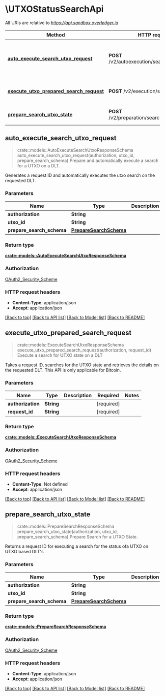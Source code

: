 # \UTXOStatusSearchApi

All URIs are relative to *https://api.sandbox.overledger.io*

Method | HTTP request | Description
------------- | ------------- | -------------
[**auto_execute_search_utxo_request**](UTXOStatusSearchApi.md#auto_execute_search_utxo_request) | **POST** /v2/autoexecution/search/utxo/{utxoId} | Prepare and automatically execute a search for a UTXO on a DLT.
[**execute_utxo_prepared_search_request**](UTXOStatusSearchApi.md#execute_utxo_prepared_search_request) | **POST** /v2/execution/search/utxo | Execute a search for UTXO state on a DLT
[**prepare_search_utxo_state**](UTXOStatusSearchApi.md#prepare_search_utxo_state) | **POST** /v2/preparation/search/utxo/{utxoId} | Prepare Search for a UTXO State.



## auto_execute_search_utxo_request

> crate::models::AutoExecuteSearchUtxoResponseSchema auto_execute_search_utxo_request(authorization, utxo_id, prepare_search_schema)
Prepare and automatically execute a search for a UTXO on a DLT.

Generates a request ID and automatically executes the utxo search on the requested DLT.

### Parameters


Name | Type | Description  | Required | Notes
------------- | ------------- | ------------- | ------------- | -------------
**authorization** | **String** |  | [required] |
**utxo_id** | **String** |  | [required] |
**prepare_search_schema** | [**PrepareSearchSchema**](PrepareSearchSchema.md) |  | [required] |

### Return type

[**crate::models::AutoExecuteSearchUtxoResponseSchema**](AutoExecuteSearchUTXOResponseSchema.md)

### Authorization

[OAuth2_Security_Scheme](../README.md#OAuth2_Security_Scheme)

### HTTP request headers

- **Content-Type**: application/json
- **Accept**: application/json

[[Back to top]](#) [[Back to API list]](../README.md#documentation-for-api-endpoints) [[Back to Model list]](../README.md#documentation-for-models) [[Back to README]](../README.md)


## execute_utxo_prepared_search_request

> crate::models::ExecuteSearchUtxoResponseSchema execute_utxo_prepared_search_request(authorization, request_id)
Execute a search for UTXO state on a DLT

Takes a request ID, searches for the UTXO state and retrieves the details on the requested DLT. This API is only applicable for Bitcoin.

### Parameters


Name | Type | Description  | Required | Notes
------------- | ------------- | ------------- | ------------- | -------------
**authorization** | **String** |  | [required] |
**request_id** | **String** |  | [required] |

### Return type

[**crate::models::ExecuteSearchUtxoResponseSchema**](ExecuteSearchUTXOResponseSchema.md)

### Authorization

[OAuth2_Security_Scheme](../README.md#OAuth2_Security_Scheme)

### HTTP request headers

- **Content-Type**: Not defined
- **Accept**: application/json

[[Back to top]](#) [[Back to API list]](../README.md#documentation-for-api-endpoints) [[Back to Model list]](../README.md#documentation-for-models) [[Back to README]](../README.md)


## prepare_search_utxo_state

> crate::models::PrepareSearchResponseSchema prepare_search_utxo_state(authorization, utxo_id, prepare_search_schema)
Prepare Search for a UTXO State.

Returns a request ID for executing a search for the status ofa UTXO on UTXO based DLT's

### Parameters


Name | Type | Description  | Required | Notes
------------- | ------------- | ------------- | ------------- | -------------
**authorization** | **String** |  | [required] |
**utxo_id** | **String** |  | [required] |
**prepare_search_schema** | [**PrepareSearchSchema**](PrepareSearchSchema.md) |  | [required] |

### Return type

[**crate::models::PrepareSearchResponseSchema**](PrepareSearchResponseSchema.md)

### Authorization

[OAuth2_Security_Scheme](../README.md#OAuth2_Security_Scheme)

### HTTP request headers

- **Content-Type**: application/json
- **Accept**: application/json

[[Back to top]](#) [[Back to API list]](../README.md#documentation-for-api-endpoints) [[Back to Model list]](../README.md#documentation-for-models) [[Back to README]](../README.md)

